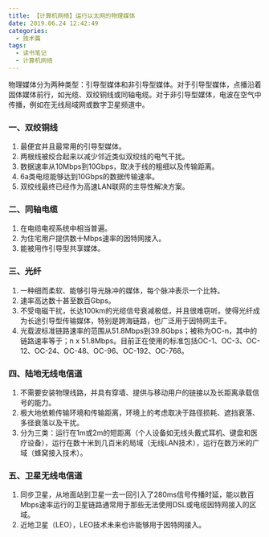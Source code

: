 ```yaml
---
title: 【计算机网络】运行以太网的物理媒体
date: 2019.06.24 12:42:49
categories:
  - 技术篇
tags:
  - 读书笔记
  - 计算机网络
---
```


<p class="paragraph">物理媒体分为两种类型：引导型媒体和非引导型媒体。对于引导型媒体，点播沿着固体媒体前行，如光缆、双绞铜线或同轴电缆。对于非引导型媒体，电波在空气中传播，例如在无线局域网或数字卫星频道中。</p>

### 一、双绞铜线
1. 最便宜并且最常用的引导型媒体。
2. 两根线被绞合起来以减少邻近类似双绞线的电气干扰。
3. 数据速率从10Mbps到10Gbps，取决于线的粗细以及传输距离。
4. 6a类电缆能够达到10Gbps的数据传输速率。
5. 双绞线最终已经作为高速LAN联网的主导性解决方案。

### 二、同轴电缆
1. 在电缆电视系统中相当普遍。
2. 为住宅用户提供数十Mbps速率的因特网接入。
3. 能被用作引导型共享媒体。

### 三、光纤
1. 一种细而柔软、能够引导光脉冲的媒体，每个脉冲表示一个比特。
2. 速率高达数十甚至数百Gbps。
3. 不受电磁干扰，长达100km的光缆信号衰减极低，并且很难窃听。使得光纤成为长途引导型传输媒体，特别是跨海链路，也广泛用于因特网主干。
4. 光载波标准链路速率的范围从51.8Mbps到39.8Gbps；被称为OC-n，其中的链路速率等于；n x 51.8Mbps。目前正在使用的标准包括OC-1、OC-3、OC-12、OC-24、OC-48、OC-96、OC-192、OC-768。

### 四、陆地无线电信道
1. 不需要安装物理线路，并具有穿墙、提供与移动用户的链接以及长距离承载信号的能力。
2. 极大地依赖传输环境和传输距离，环境上的考虑取决于路径损耗、遮挡衰落、多径衰落以及干扰。
3. 分为三类：运行在1m或2m的短距离（个人设备如无线头戴式耳机、键盘和医疗设备），运行在数十米到几百米的局域（无线LAN技术），运行在数万米的广域（蜂窝接入技术）。

### 五、卫星无线电信道
1. 同步卫星，从地面站到卫星一去一回引入了280ms信号传播时延，能以数百Mbps速率运行的卫星链路通常用于那些无法使用DSL或电缆因特网接入的区域。
2. 近地卫星（LEO），LEO技术未来也许能够用于因特网接入。
